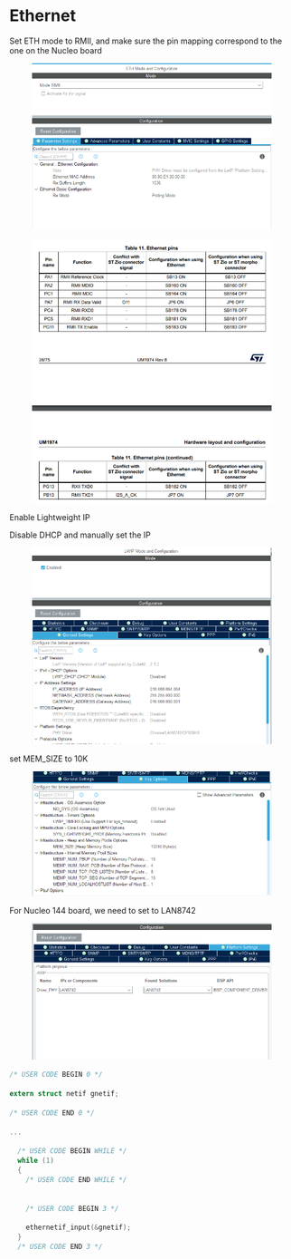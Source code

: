 # Ethernet



Set ETH mode to RMII, and make sure the pin mapping correspond to the one on the Nucleo board



<figure><img src="../../.gitbook/assets/image (4) (3).png" alt=""><figcaption></figcaption></figure>

<figure><img src="../../.gitbook/assets/image (1) (3) (1).png" alt=""><figcaption></figcaption></figure>



Enable Lightweight IP

Disable DHCP and manually set the IP&#x20;

<figure><img src="../../.gitbook/assets/image (1) (2) (1).png" alt=""><figcaption></figcaption></figure>

set MEM\_SIZE to 10K

<figure><img src="../../.gitbook/assets/image (7).png" alt=""><figcaption></figcaption></figure>



For Nucleo 144 board, we need to set to LAN8742

<figure><img src="../../.gitbook/assets/image (6).png" alt=""><figcaption></figcaption></figure>



```c
/* USER CODE BEGIN 0 */

extern struct netif gnetif;

/* USER CODE END 0 */

...

  /* USER CODE BEGIN WHILE */
  while (1)
  {
    /* USER CODE END WHILE */


    /* USER CODE BEGIN 3 */

    ethernetif_input(&gnetif);
  }
  /* USER CODE END 3 */

```









